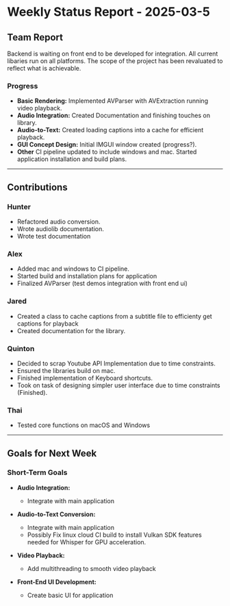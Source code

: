 # Weekly Status Report - 2025-03-5

## Team Report
Backend is waiting on front end to be developed for integration. All current libaries run on all platforms. The scope of the project has been revaluated to reflect what is achievable. 

### Progress
- **Basic Rendering:** Implemented AVParser with AVExtraction running video playback.
- **Audio Integration:** Created Documentation and finishing touches on library.
- **Audio-to-Text:** Created loading captions into a cache for efficient playback. 
- **GUI Concept Design:** Initial IMGUI window created (progress?). 
- **Other** CI pipeline updated to include windows and mac. Started application installation and build plans.

---

## Contributions

### Hunter
- Refactored audio conversion.
- Wrote audiolib documentation.
- Wrote test documentation

### Alex
- Added mac and windows to CI pipeline. 
- Started build and installation plans for application
- Finalized AVParser (test demos integration with front end ui)

### Jared
- Created a class to cache captions from a subtitle file to efficienty get captions for playback
- Created documentation for the library.

### Quinton
- Decided to scrap Youtube API Implementation due to time constraints.
- Ensured the libraries build on mac.
- Finished implementation of Keyboard shortcuts.
- Took on task of designing simpler user interface due to time constraints (Finished).

### Thai
- Tested core functions on macOS and Windows

---

## Goals for Next Week

### Short-Term Goals
- **Audio Integration:**
    - Integrate with main application

- **Audio-to-Text Conversion:**
    - Integrate with main application
    - Possibly Fix linux cloud CI build to install Vulkan SDK features needed for Whisper for GPU acceleration. 

- **Video Playback:**
    - Add multithreading to smooth video playback

- **Front-End UI Development:**
    - Create basic UI for application

